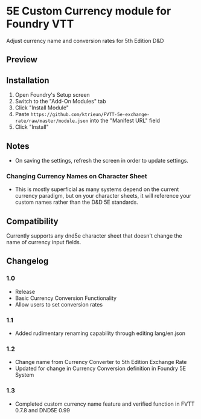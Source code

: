 # 5E Custom Currency module for Foundry VTT

Adjust currency name and conversion rates for 5th Edition D&D

## Preview

## Installation

1. Open Foundry's Setup screen
2. Switch to the "Add-On Modules" tab
3. Click "Install Module"
4. Paste `https://github.com/ktrieun/FVTT-5e-exchange-rate/raw/master/module.json` into the "Manifest URL" field
5. Click "Install"

## Notes

* On saving the settings, refresh the screen in order to update settings.

### Changing Currency Names on Character Sheet
* This is mostly superficial as many systems depend on the current currency paradigm, but on your character sheets, it will reference your custom names rather than the D&D 5E standards.

## Compatibility

Currently supports any dnd5e character sheet that doesn't change the name of currency input fields.

## Changelog

### 1.0

* Release
* Basic Currency Conversion Functionality
* Allow users to set conversion rates

### 1.1

* Added rudimentary renaming capability through editing lang/en.json

### 1.2

* Change name from Currency Converter to 5th Edition Exchange Rate
* Updated for change in Currency Conversion definition in Foundry 5E System

### 1.3

* Completed custom currency name feature and verified function in FVTT 0.7.8 and DND5E 0.99
